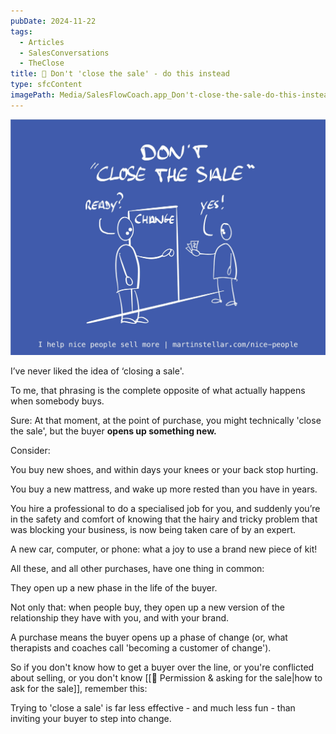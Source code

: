 ```yaml
---
pubDate: 2024-11-22
tags:
  - Articles
  - SalesConversations
  - TheClose
title: 📄 Don't 'close the sale' - do this instead
type: sfcContent
imagePath: Media/SalesFlowCoach.app_Don't-close-the-sale-do-this-instead_MartinStellar.png
---
```


![](Media/SalesFlowCoach.app_Don't-close-the-sale-do-this-instead_MartinStellar.png)

I’ve never liked the idea of ‘closing a sale'.

To me, that phrasing is the complete opposite of what actually happens when somebody buys.

Sure: At that moment, at the point of purchase, you might technically 'close the sale', but the buyer **opens up something new.**

Consider:

You buy new shoes, and within days your knees or your back stop hurting.

You buy a new mattress, and wake up more rested than you have in years.

You hire a professional to do a specialised job for you, and suddenly you’re in the safety and comfort of knowing that the hairy and tricky problem that was blocking your business, is now being taken care of by an expert.

A new car, computer, or phone: what a joy to use a brand new piece of kit!

All these, and all other purchases, have one thing in common:

They open up a new phase in the life of the buyer.

Not only that: when people buy, they open up a new version of the relationship they have with you, and with your brand.

A purchase means the buyer opens up a phase of change (or, what therapists and coaches call 'becoming a customer of change').

So if you don't know how to get a buyer over the line, or you're conflicted about selling, or you don't know [[📄 Permission & asking for the sale|how to ask for the sale]], remember this:

Trying to 'close a sale' is far less effective - and much less fun - than inviting your buyer to step into change.
